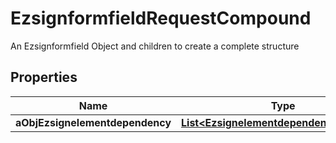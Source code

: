 

# EzsignformfieldRequestCompound

An Ezsignformfield Object and children to create a complete structure

## Properties

| Name | Type | Description | Notes |
|------------ | ------------- | ------------- | -------------|
|**aObjEzsignelementdependency** | [**List&lt;EzsignelementdependencyRequest&gt;**](EzsignelementdependencyRequest.md) |  |  [optional] |



